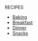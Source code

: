 <!-- docs/_sidebar.md -->
RECIPES

* [Baking](Baking/baking.md)
* [Breakfast](./breakfast/index)
* [Dinner](./dinner/index)
* [Snacks](./snacks/index)
